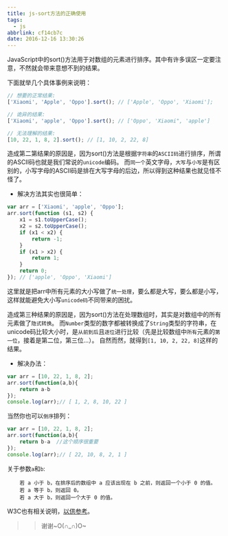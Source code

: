 ```yaml
---
title: js-sort方法的正确使用
tags:
  - js
abbrlink: cf14cb7c
date: 2016-12-16 13:30:26
---
```

JavaScript中的sort()方法用于对数组的元素进行排序。其中有许多误区一定要注意，不然就会带来意想不到的结果。
<!--more-->
下面就举几个具体事例来说明：
```Javascript
// 想要的正常结果:
['Xiaomi', 'Apple', 'Oppo'].sort(); // ['Apple', 'Oppo', 'Xiaomi'];

// 诡异的结果:
['Xiaomi', 'apple', 'Oppo'].sort(); // ['Oppo', 'Xiaomi", 'apple']

// 无法理解的结果:
[10, 22, 1, 8, 2].sort(); // [1, 10, 2, 22, 8]
```
造成第二第结果的原因是，因为sort()方法是根据`字符串`的`ASCII码`进行排序，所谓的ASCII码也就是我们常说的`unicode`编码。
而`同一个`英文字母，`大写`与`小写`是有区别的，小写字母的ASCII码是排在大写字母的后边，所以得到这种结果也就见怪不怪了。
* 解决方法其实也很简单：
```Javascript
var arr = ['Xiaomi', 'apple', 'Oppo'];
arr.sort(function (s1, s2) {
    x1 = s1.toUpperCase();
    x2 = s2.toUpperCase();
    if (x1 < x2) {
        return -1;
    }
    if (x1 > x2) {
        return 1;
    }
    return 0;
}); // ['apple', 'Oppo', 'Xiaomi']
```
这里就是把arr中所有元素的大小写做了`统一处理`，要么都是大写，要么都是小写，这样就能避免大小写`unicode码`不同带来的困扰。

造成第三种结果的原因是，因为sort()方法在处理数组时，其实是对数组中的所有元素做了`隐式转换`。
而`Number`类型的数字都被转换成了`String`类型的字符串，在unicode码比较大小时，是`从前到后`且`逐位`进行比较（先是比较数组中`所有`元素的`第一位`，接着是第二位，第三位...）。
自然而然，就得到`[1, 10, 2, 22, 8]`这样的结果。
* 解决办法：
```Javascript
var arr = [10, 22, 1, 8, 2];
arr.sort(function(a,b){
    return a-b
});
console.log(arr);// [ 1, 2, 8, 10, 22 ]
```
当然你也可以`倒序`排列：
```Javascript
var arr = [10, 22, 1, 8, 2];
arr.sort(function(a,b){
    return b-a  //这个顺序很重要
});
console.log(arr);// [ 22, 10, 8, 2, 1 ]
```
关于参数`a`和`b`:

        若 a 小于 b，在排序后的数组中 a 应该出现在 b 之前，则返回一个小于 0 的值。
        若 a 等于 b，则返回 0。
        若 a 大于 b，则返回一个大于 0 的值。
W3C也有相关说明，[以供参考](http://www.w3school.com.cn/jsref/jsref_sort.asp "sort方法")。
>> 谢谢~O(∩_∩)O~




